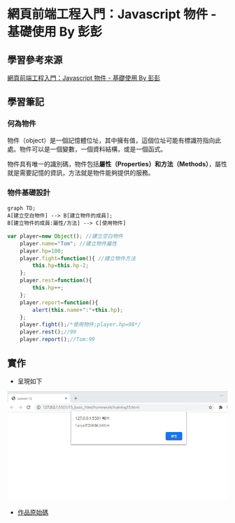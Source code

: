 # 網頁前端工程入門：Javascript 物件 - 基礎使用 By 彭彭

## 學習參考來源

[網頁前端工程入門：Javascript 物件 - 基礎使用 By 彭彭](https://www.youtube.com/watch?v=Vwg7BaPBK-Y&list=PL-g0fdC5RMbpqZ0bmvJTgVTS4tS3txRVp&index=16)

## 學習筆記

### 何為物件

物件（object）是一個記憶體位址，其中擁有值，這個位址可能有標識符指向此處。物件可以是一個變數，一個資料結構，或是一個函式。

物件具有唯一的識別碼，物件包括**屬性（Properties）**和**方法（Methods）**，屬性就是需要記憶的資訊，方法就是物件能夠提供的服務。

### 物件基礎設計

```mermaid
graph TD;
A[建立空白物件] --> B[建立物件的成員];
B[建立物件的成員:屬性/方法] --> C[使用物件]
```

```javascript
var player=new Object(); //建立空白物件
    player.name="Tom"; //建立物件屬性
    player.hp=100;
    player.fight=function(){ //建立物件方法
        this.hp=this.hp-2;
    };
    player.rest=function(){
        this.hp++;
    };
    player.report=function(){
        alert(this.name+":"+this.hp);
    };
    player.fight();/*使用物件;player.hp=98*/
    player.rest();//99
    player.report();//Tom:99
```

## 實作

- 呈現如下

![作品](./images/1598345206812.jpg)

- [作品原始碼](./homework/training15.html)
